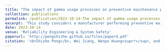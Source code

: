 ```yaml
---
title: "The impact of gamma usage processes on preventive maintenance policies under two-dimensional warranty"
collection: publications
permalink: /publication/2023-10-14-The impact of gamma usage processes on preventive maintenance policies under two-dimensional warranty-number-4
excerpt: 'This study considers a manufacturer performing preventive maintenance (PM) on a product according to a one- or two-dimensional (2-D) policy. The one-dimensional PM policy is based on either time or usage, while in the two-dimensional case, PM is scheduled based on both scales. The product carries a 2-D warranty that offers protection for a certain amount of time and usage. Its cumulative usage is continuously monitored by the manufacturer and is assumed to follow a gamma process. In this context, we first propose a doubly stochastic Poisson process model for product failures where the stochastic intensity is influenced by the gamma usage process in an additive manner. We then explicitly derive the expected total costs of the two one-dimensional PM policies using the concepts of first hitting times and gamma bridges. For the 2-D PM policy, we express the associated cost in terms of the value function of a dynamic programming model. In the numerical experiments, we show how the variability of the usage process affects the costs of the three PM policies and find that the optimal 2-D policy degenerates into a one-dimensional policy.'
date: 2023-10-14
venue: 'Reliability Engineering & System Safety'
paperurl: 'http://pengshizhe.github.io/files/paper4.pdf'
citation: '<b>Shizhe Peng</b>, Wei Jiang, Wenpo Huang<sup>*</sup>, and Qinglin Luo. (2024). <i>Reliability Engineering & System Safety</i>, 242, 109743.'
---
```

